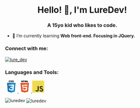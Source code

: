 <h1 align="center">Hello! 👋, I'm LureDev!</h1>
<h3 align="center">A 15yo kid who likes to code.</h3>

- 🌱 I’m currently learning **Web front-end. Focusing in JQuery.**

<h3 align="left">Connect with me:</h3>
<p align="left">
<a href="https://instagram.com/lure_dev" target="blank"><img align="center" src="https://cdn.jsdelivr.net/npm/simple-icons@3.0.1/icons/instagram.svg" alt="lure_dev" height="30" width="40" /></a>
</p>

<h3 align="left">Languages and Tools:</h3>
<p align="left"> <a href="https://www.w3schools.com/css/" target="_blank"> <img src="https://raw.githubusercontent.com/devicons/devicon/master/icons/css3/css3-original-wordmark.svg" alt="css3" width="40" height="40"/> </a> <a href="https://www.w3.org/html/" target="_blank"> <img src="https://raw.githubusercontent.com/devicons/devicon/master/icons/html5/html5-original-wordmark.svg" alt="html5" width="40" height="40"/> </a> <a href="https://developer.mozilla.org/en-US/docs/Web/JavaScript" target="_blank"> <img src="https://raw.githubusercontent.com/devicons/devicon/master/icons/javascript/javascript-original.svg" alt="javascript" width="40" height="40"/> </a> </p>

<p><img align="left" src="https://github-readme-stats.vercel.app/api/top-langs?username=luredev&show_icons=true&theme=tokyonight&locale=en&layout=compact" alt="luredev" /></p>

<p>&nbsp;<img align="center" src="https://github-readme-stats.vercel.app/api?username=luredev&show_icons=true&theme=tokyonight&locale=en" alt="luredev" /></p>

